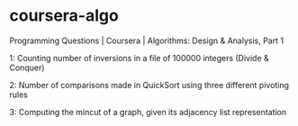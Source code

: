 # coursera-algo
Programming Questions | Coursera | Algorithms: Design &amp; Analysis, Part 1

1: Counting number of inversions in a file of 100000 integers (Divide & Conquer)

2: Number of comparisons made in QuickSort using three different pivoting rules

3: Computing the mincut of a graph, given its adjacency list representation
